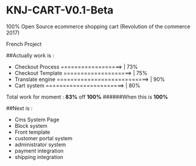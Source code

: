 # KNJ-CART-V0.1-Beta
100% Open Source ecommerce shopping cart (Revolution of the commerce 2017)


French Project

##Actually work is : 
- Checkout Process       ==================>           | 73%
- Checkout Template      ====================>         | 75%
- Translate engine       ===========================>  | 90%
- Cart system            =======================>      | 80%

Total work for moment : **83%** off **100%**
######When this is **100%**

##Next is : 
- Cms System Page
- Block system
- Front template
- customer portal system
- administrator system
- payment integration
- shipping integration
